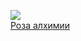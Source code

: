 ![](/books/prose_classic/Уильям%20Батлер%20Йейтс/Роза%20алхимии.jpg)  
[Роза алхимии](/books/prose_classic/Уильям%20Батлер%20Йейтс/Роза%20алхимии)